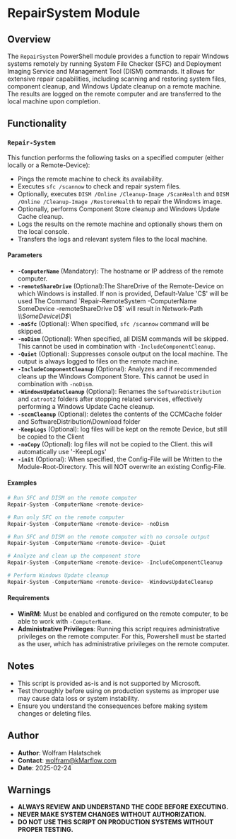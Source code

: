 # RepairSystem Module

## Overview

The `RepairSystem` PowerShell module provides a function to repair Windows systems remotely by running System File Checker (SFC) and Deployment Imaging Service and Management Tool (DISM) commands. It allows for extensive repair capabilities, including scanning and restoring system files, component cleanup, and Windows Update cleanup on a remote machine. The results are logged on the remote computer and are transferred to the local machine upon completion.

## Functionality

### `Repair-System`

This function performs the following tasks on a specified computer (either locally or a Remote-Device):

- Pings the remote machine to check its availability.
- Executes `sfc /scannow` to check and repair system files.
- Optionally, executes `DISM /Online /Cleanup-Image /ScanHealth` and `DISM /Online /Cleanup-Image /RestoreHealth` to repair the Windows image.
- Optionally, performs Component Store cleanup and Windows Update Cache cleanup.
- Logs the results on the remote machine and optionally shows them on the local console.
- Transfers the logs and relevant system files to the local machine.

#### Parameters

- **`-ComputerName`** (Mandatory): The hostname or IP address of the remote computer.
- **`-remoteShareDrive`** (Optional):The ShareDrive of the Remote-Device on which Windows is installed. If non is provided, Default-Value 'C$' will be used
    The Command `Repair-RemoteSystem -ComputerName SomeDevice -remoteShareDrive D$` will result in Network-Path *\\\\SomeDevice\\D$\\*
- **`-noSfc`** (Optional): When specified, `sfc /scannow` command will be skipped.
- **`-noDism`** (Optional): When specified, all DISM commands will be skipped. This cannot be used in combination with `-IncludeComponentCleanup`.
- **`-Quiet`** (Optional): Suppresses console output on the local machine. The output is always logged to files on the remote machine.
- **`-IncludeComponentCleanup`** (Optional): Analyzes and if recommended cleans up the Windows Component Store. This cannot be used in combination with `-noDism`.
- **`-WindowsUpdateCleanup`** (Optional): Renames the `SoftwareDistribution` and `catroot2` folders after stopping related services, effectively performing a Windows Update Cache cleanup.
- **`-sccmCleanup`** (Optional): deletes the contents of the CCMCache folder and SoftwareDistribution\Download folder
- **`-KeepLogs`** (Optional): log files will be kept on the remote Device, but still be copied to the Client
- **`-noCopy`** (Optional): log files will not be copied to the Client. this will automatically use '-KeepLogs'
- **`-init`** (Optional): When specified, the Config-File will be Written to the Module-Root-Directory. This will NOT overwrite an existing Config-File.


#### Examples

```PowerShell
# Run SFC and DISM on the remote computer
Repair-System -ComputerName <remote-device>

# Run only SFC on the remote computer
Repair-System -ComputerName <remote-device> -noDism

# Run SFC and DISM on the remote computer with no console output
Repair-System -ComputerName <remote-device> -Quiet

# Analyze and clean up the component store
Repair-System -ComputerName <remote-device> -IncludeComponentCleanup

# Perform Windows Update cleanup
Repair-System -ComputerName <remote-device> -WindowsUpdateCleanup
```


#### Requirements

- **WinRM**: Must be enabled and configured on the remote computer, to be able to work with `-ComputerName`.
- **Administrative Privileges**: Running this script requires administrative privileges on the remote computer.
    For this, Powershell must be started as the user, which has administrative privileges on the remote computer.



## Notes

- This script is provided as-is and is not supported by Microsoft.
- Test thoroughly before using on production systems as improper use may cause data loss or system instability.
- Ensure you understand the consequences before making system changes or deleting files.

## Author

- **Author**: Wolfram Halatschek
- **Contact**: wolfram@kMarflow.com
- **Date**: 2025-02-24

## Warnings

- **ALWAYS REVIEW AND UNDERSTAND THE CODE BEFORE EXECUTING.**
- **NEVER MAKE SYSTEM CHANGES WITHOUT AUTHORIZATION.**
- **DO NOT USE THIS SCRIPT ON PRODUCTION SYSTEMS WITHOUT PROPER TESTING.**
